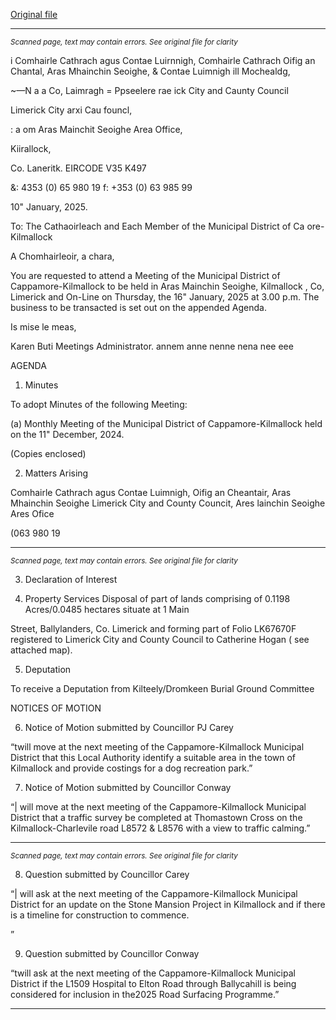[Original file](https://www.limerick.ie/sites/default/files/media/documents/2025-01/agenda-meeting-of-the-municipal-district-of-cappamore-kilmallock-16th-january-2025.pdf)

---
*<small>Scanned page, text may contain errors. See original file for clarity</small>*  

i Comhairle Cathrach agus Contae Luirnnigh,
Comhairle Cathrach Oifig an Chantal, Aras Mhainchin Seoighe,
& Contae Luimnigh ill Mochealdg,

~—N a a Co, Laimragh
= Ppseelere rae ick City and Caunty Council

Limerick City arxi Cau founcl,

: a om Aras Mainchit Seoighe Area Office,

Kiirallock,

Co. Laneritk.
EIRCODE V35 K497

&: 4353 (0) 65 980 19
f: +353 (0) 63 985 99

10" January, 2025.

To: The Cathaoirleach and Each Member of the Municipal District of Ca ore-Kilmallock

A Chomhairleoir, a chara,

You are requested to attend a Meeting of the Municipal District of Cappamore-Kilmallock to be
held in Aras Mainchin Seoighe, Kilmallock , Co, Limerick and On-Line on Thursday, the 16"
January, 2025 at 3.00 p.m. The business to be transacted is set out on the appended Agenda.

Is mise le meas,

Karen Buti
Meetings Administrator.
annem anne nenne nena nee eee

AGENDA

1. Minutes

To adopt Minutes of the following Meeting:

(a) Monthly Meeting of the Municipal District of Cappamore-Kilmallock held on the 11"
December, 2024.

(Copies enclosed)

2. Matters Arising

Comhairle Cathrach agus Contae Luimnigh, Oifig an Cheantair, Aras Mhainchin Seoighe
Limerick City and County Councit, Ares lainchin Seoighe Ares Ofice

(063 980 19


---
*<small>Scanned page, text may contain errors. See original file for clarity</small>*  

3. Declaration of Interest

4. Property Services
Disposal of part of lands comprising of 0.1198 Acres/0.0485 hectares situate at 1 Main

Street, Ballylanders, Co. Limerick and forming part of Folio LK67670F registered to Limerick
City and County Council to Catherine Hogan ( see attached map).

5. Deputation

To receive a Deputation from Kilteely/Dromkeen Burial Ground Committee

NOTICES OF MOTION

6. Notice of Motion submitted by Councillor PJ Carey

“twill move at the next meeting of the Cappamore-Kilmallock Municipal District that this Local
Authority identify a suitable area in the town of Kilmallock and provide costings for a dog
recreation park.”

7. Notice of Motion submitted by Councillor Conway

“| will move at the next meeting of the Cappamore-Kilmallock Municipal District that a traffic
survey be completed at Thomastown Cross on the Kilmallock-Charlevile road L8572 & L8576 with
a view to traffic calming.”


---
*<small>Scanned page, text may contain errors. See original file for clarity</small>*  

8. Question submitted by Councillor Carey

“| will ask at the next meeting of the Cappamore-Kilmallock Municipal District for an update on
the Stone Mansion Project in Kilmallock and if there is a timeline for construction to commence.

”

9. Question submitted by Councillor Conway

“twill ask at the next meeting of the Cappamore-Kilmallock Municipal District if the L1509
Hospital to Elton Road through Ballycahill is being considered for inclusion in the2025 Road
Surfacing Programme.”


---
